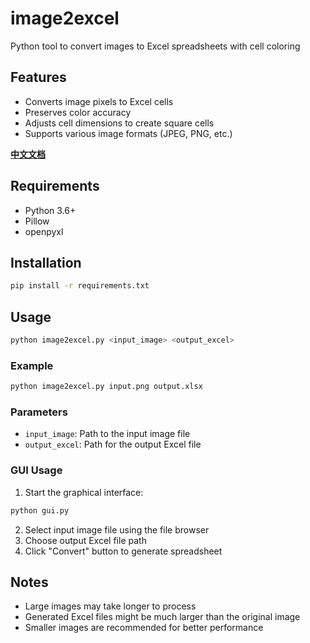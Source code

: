 # image2excel

Python tool to convert images to Excel spreadsheets with cell coloring

## Features
- Converts image pixels to Excel cells
- Preserves color accuracy
- Adjusts cell dimensions to create square cells
- Supports various image formats (JPEG, PNG, etc.)

**[中文文档](README_zh.md)**

## Requirements
- Python 3.6+
- Pillow
- openpyxl

## Installation
```bash
pip install -r requirements.txt
```

## Usage

```bash
python image2excel.py <input_image> <output_excel>
```

### Example

```bash
python image2excel.py input.png output.xlsx
```

### Parameters

- `input_image`: Path to the input image file
- `output_excel`: Path for the output Excel file

### GUI Usage

1. Start the graphical interface:
```bash
python gui.py
```
2. Select input image file using the file browser
3. Choose output Excel file path
4. Click "Convert" button to generate spreadsheet


## Notes

- Large images may take longer to process
- Generated Excel files might be much larger than the original image
- Smaller images are recommended for better performance
